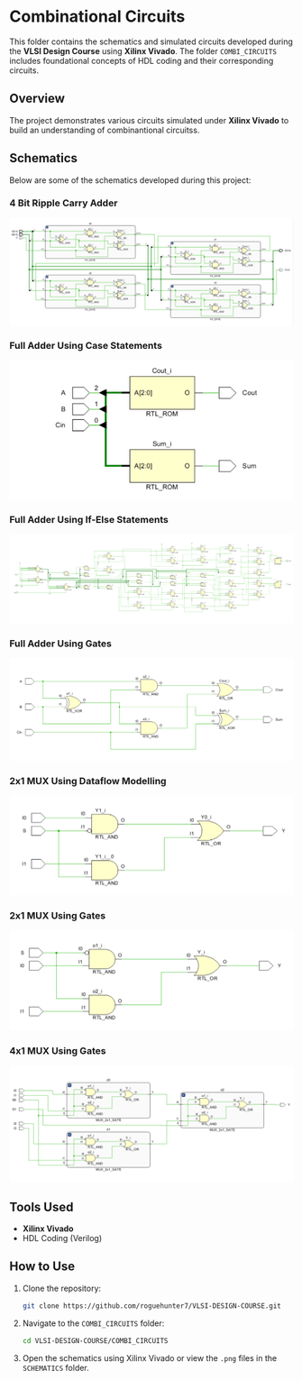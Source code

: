 # Combinational Circuits 

This folder contains the schematics and simulated circuits developed during the **VLSI Design Course** using **Xilinx Vivado**. The folder `COMBI_CIRCUITS` includes foundational concepts of HDL coding and their corresponding circuits.

## Overview
The project demonstrates various circuits simulated under **Xilinx Vivado** to build an understanding of combinantional circuitss.

## Schematics
Below are some of the schematics developed during this project:

### 4 Bit Ripple Carry Adder
![RPA_4BIT](./SCHEMATICS/RPA_4BIT.png)

### Full Adder Using Case Statements
![FA_CASE](./SCHEMATICS/FA_CASE.png)

### Full Adder Using If-Else Statements
![FA_IF](./SCHEMATICS/FA_IF.png)

### Full Adder Using Gates
![FA_GATE](./SCHEMATICS/FA_GATE.png)

### 2x1 MUX Using Dataflow Modelling
![MUX_2x1_DATAFLOW](./SCHEMATICS/MUX_2x1_DATAFLOW.png)

### 2x1 MUX Using Gates
![MUX_2x1_GATE](./SCHEMATICS/MUX_2x1_GATE.png)

### 4x1 MUX Using Gates
![MUX_4x1_GATE](./SCHEMATICS/MUX_4x1_GATE.png)





## Tools Used
- **Xilinx Vivado**
- HDL Coding (Verilog)

## How to Use
1. Clone the repository:
   ```bash
   git clone https://github.com/roguehunter7/VLSI-DESIGN-COURSE.git
   ```
2. Navigate to the `COMBI_CIRCUITS` folder:
   ```bash
   cd VLSI-DESIGN-COURSE/COMBI_CIRCUITS
   ```
3. Open the schematics using Xilinx Vivado or view the `.png` files in the `SCHEMATICS` folder.


